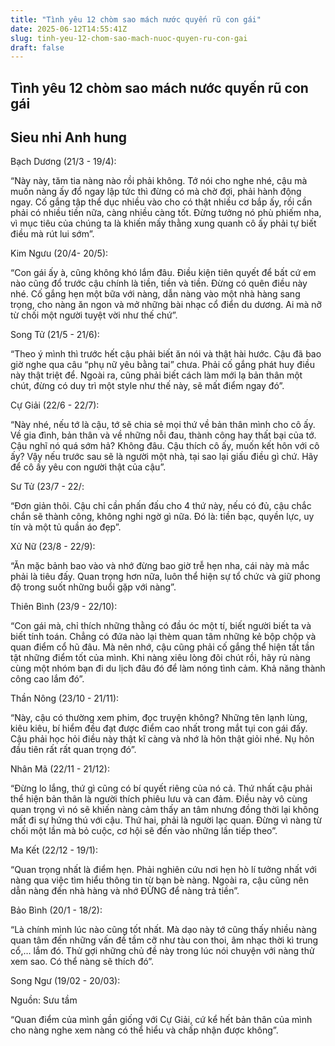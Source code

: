 ```yaml
---
title: "Tình yêu 12 chòm sao mách nước quyến rũ con gái"
date: 2025-06-12T14:55:41Z
slug: tinh-yeu-12-chom-sao-mach-nuoc-quyen-ru-con-gai
draft: false
---
```


## Tình yêu 12 chòm sao mách nước quyến rũ con gái

## Sieu nhi Anh hung

Bạch Dương (21/3 - 19/4):
 
“Này này, tăm tia nàng nào rồi phải không. Tớ nói cho nghe nhé, cậu mà muốn nàng ấy đổ ngay lập tức thì đừng có mà chờ đợi, phải hành động ngay. Cố gắng tập thể dục nhiều vào cho có thật nhiều cơ bắp ấy, rồi cần phải có nhiều tiền nữa, càng nhiều càng tốt. Đừng tưởng nó phù phiếm nha, vì mục tiêu của chúng ta là khiến mấy thằng xung quanh cô ấy phải tự biết điều mà rút lui sớm”.
 
 
Kim Ngưu (20/4- 20/5):
 
“Con gái ấy à, cũng không khó lắm đâu. Điều kiện tiên quyết để bất cứ em nào cũng đổ trước cậu chính là tiền, tiền và tiền. Đừng có quên điều này nhé. Cố gắng hẹn một bữa với nàng, dẫn nàng vào một nhà hàng sang trọng, cho nàng ăn ngon và mở những bài nhạc cổ điển du dương. Ai mà nỡ từ chối một người tuyệt vời như thế chứ”.
 
 
Song Tử (21/5 - 21/6):
 
“Theo ý mình thì trước hết cậu phải biết ăn nói và thật hài hước. Cậu đã bao giờ nghe qua câu “phụ nữ yêu bằng tai” chưa. Phải cố gắng phát huy điều này thật triệt để. Ngoài ra, cũng phải biết cách làm mới lạ bản thân một chút, đừng có duy trì một style như thế này, sẽ mất điểm ngay đó”.
 
 
Cự Giải (22/6 - 22/7):
 
“Này nhé, nếu tớ là cậu, tớ sẽ chia sẻ mọi thứ về bản thân mình cho cô ấy. Về gia đình, bản thân và về những nỗi đau, thành công hay thất bại của tớ. Cậu nghĩ nó quá sớm hả? Không đâu. Cậu thích cô ấy, muốn kết hôn với cô ấy? Vậy nếu trước sau sẽ là người một nhà, tại sao lại giấu điều gì chứ. Hãy để cô ấy yêu con người thật của cậu”.
 
 
Sư Tử (23/7 - 22/:
 
“Đơn giản thôi. Cậu chỉ cần phấn đấu cho 4 thứ này, nếu có đủ, cậu chắc chắn sẽ thành công, không nghi ngờ gì nữa. Đó là: tiền bạc, quyền lực, uy tín và một tủ quần áo đẹp”.
 
 
Xử Nữ (23/8 - 22/9):
 
“Ăn mặc bảnh bao vào và nhớ đừng bao giờ trễ hẹn nha, cái này mà mắc phải là tiêu đấy. Quan trọng hơn nữa, luôn thể hiện sự tổ chức và giữ phong độ trong suốt những buổi gặp với nàng”.
 
 
Thiên Bình (23/9 - 22/10):
 
“Con gái mà, chỉ thích những thằng có đầu óc một tí, biết người biết ta và biết tính toán. Chẳng có đứa nào lại thèm quan tâm những kẻ bộp chộp và quan điểm cổ hũ đâu. Mà nên nhớ, cậu cũng phải cố gắng thể hiện tất tần tật những điểm tốt của mình. Khi nàng xiêu lòng đôi chút rồi, hãy rủ nàng cùng một nhóm bạn đi du lịch đâu đó để làm nóng tình cảm. Khả năng thành công cao lắm đó”.
 
 
Thần Nông (23/10 - 21/11):
 
“Này, cậu có thường xem phim, đọc truyện không? Những tên lạnh lùng, kiêu kiêu, bí hiểm đều đạt được điểm cao nhất trong mắt tụi con gái đấy. Cậu phải học hỏi điều này thật kĩ càng và nhớ là hôn thật giỏi nhé. Nụ hôn đầu tiên rất rất quan trọng đó”.
 
 
Nhân Mã (22/11 - 21/12):
 
“Đừng lo lắng, thứ gì cũng có bí quyết riêng của nó cả. Thứ nhất cậu phải thể hiện bản thân là người thích phiêu lưu và can đảm. Điều này vô cùng quan trọng vì nó sẽ khiến nàng cảm thấy an tâm nhưng đồng thời lại không mất đi sự hứng thú với cậu. Thứ hai, phải là người lạc quan. Đừng vì nàng từ chối một lần mà bỏ cuộc, cơ hội sẽ đến vào những lần tiếp theo”.
 
 
Ma Kết (22/12 - 19/1):
 
“Quan trọng nhất là điểm hẹn. Phải nghiên cứu nơi hẹn hò lí tưởng nhất với nàng qua việc tìm hiểu thông tin từ bạn bè nàng. Ngoài ra, cậu cũng nên dẫn nàng đến nhà hàng và nhớ ĐỪNG để nàng trả tiền”.
 
 
Bảo Bình (20/1 - 18/2):
 
“Là chính mình lúc nào cũng tốt nhất. Mà dạo này tớ cũng thấy nhiều nàng quan tâm đến những vấn đề tầm cỡ như tàu con thoi, âm nhạc thời kì trung cổ,… lắm đó. Thử gợi những chủ đề này trong lúc nói chuyện với nàng thử xem sao. Có thể nàng sẽ thích đó”.
 
 
Song Ngư (19/02 - 20/03):
 
Nguồn: Sưu tầm 
 
“Quan điểm của mình gần giống với Cự Giải, cứ kể hết bản thân của mình cho nàng nghe xem nàng có thể hiểu và chấp nhận được không”.